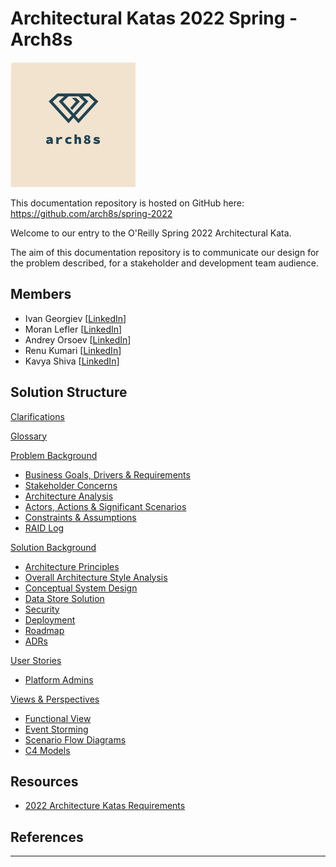 # Architectural Katas 2022 Spring - **Arch8s**

<img src="assets/images/arch8s.png" alt="Arch8s" style="zoom:50%;"/>

This documentation repository is hosted on GitHub here:
https://github.com/arch8s/spring-2022

Welcome to our entry to the O'Reilly Spring 2022 Architectural Kata.

The aim of this documentation repository is to communicate our design for the problem described, for a stakeholder and development team audience.

## Members

- Ivan Georgiev [[LinkedIn](https://www.linkedin.com/in/ivan-georgiev-859b219/)]
- Moran Lefler [[LinkedIn](https://www.linkedin.com/in/moranlefler/)]
- Andrey Orsoev  [[LinkedIn](https://www.linkedin.com/in/andreyorsoev)]
- Renu Kumari [[LinkedIn](https://www.linkedin.com/in/renu-kumari-827b8293/)]
- Kavya Shiva  [[LinkedIn](https://www.linkedin.com/in/kavyashiva)]

## Solution Structure

[Clarifications](Clarifications.md)

[Glossary](Glossary.md)

[Problem Background](1.Problem/README.md)

- [Business Goals, Drivers & Requirements](1.Problem/BusinessGoalsDriversAndRequirements.md)
- [Stakeholder Concerns](1.Problem/StakeholderConcerns.md)
- [Architecture Analysis](1.Problem/ArchitectureAnalysis.md)
- [Actors, Actions & Significant Scenarios](1.Problem/ActorsActionsAndSignificantScenarios.md)
- [Constraints & Assumptions](1.Problem/ConstraintsAndAssumptions.md)
- [RAID Log](1.Problem/RAID.md)

[Solution Background](2.Solution/README.md)

- [Architecture Principles](2.Solution/ArchitecturePrinciples.md)
- [Overall Architecture Style Analysis](2.Solution/ArchitectureAnalysis.md)
- [Conceptual System Design](2.Solution/Conceptual.md)
- [Data Store Solution](2.Solution/DataStore.md)
- [Security](2.Solution/Security.md)
- [Deployment](2.Solution/Deployment.md)
- [Roadmap](2.Solution/Roadmap.md)
- [ADRs](5.ADRs/README.md)

[User Stories](3.UserStories/README.md)

- [Platform Admins](3.UserStories/Platform/Admin/CRUD.md)

[Views & Perspectives](4.Views/README.md)

- [Functional View](4.Views/FunctionalView/README.md)
- [Event Storming](4.Views/EventStorming/README.md)
- [Scenario Flow Diagrams](4.Views/Scenarios/README.md)
- [C4 Models](4.Views/C4Models/README.md)

## Resources <a href='#' id='resources'></a>

- [2022 Architecture Katas Requirements](assets/docs/diversitycybercouncilkatarequirements20221653334648065.pdf)

## References

---
